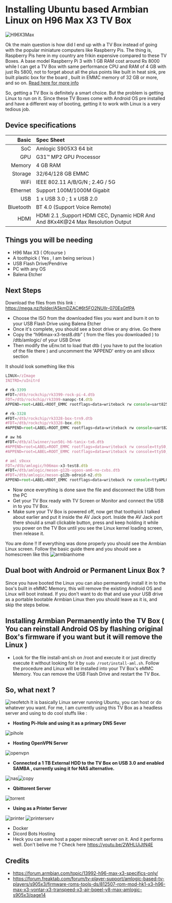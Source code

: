 # **Installing Ubuntu based Armbian Linux on H96 Max X3 TV Box**
![H96X3Max](/11-H96-max-x3-S905X3-rounded-mini-android-tv-box.jpg)

Ok the main question is how did I end up with a TV Box instead of going with the popular miniature computers like Raspberry Pis. The thing is, Raspberry Pis here in my country are frikin expensive compared to these TV Boxes. A base model Raspberry Pi 3 with 1 GB RAM cost around Rs 8000 while I can get a TV Box with same performance CPU and RAM of 4 GB with just Rs 5800, not to forget about all the plus points like built in heat sink, pre built plastic box for the board , built in EMMC memory of 32 GB or more, and so on. [Read here for more info](https://ozkolonur.medium.com/here-is-why-i-am-replacing-my-raspberry-pi-4-nodes-with-this-ce7170c71a60)

So, getting a TV Box is definitely a smart choice. But the problem is getting Linux to run on it. Since these TV Boxes come with Android OS pre installed and have a different way of booting, getting it to work with Linux is a very tedious job. 

## Device specifications

Basic   | Spec Sheet
-------:|:-------------------------
SoC     | Amlogic S905X3 64 bit 
GPU     | G31™ MP2 GPU Processor
Memory  | 4 GB RAM
Storage | 32/64/128 GB EMMC
WiFi    | IEEE 802.11 A/B/G/N ; 2.4G / 5G
Ethernet| Support 100M/1000M Gigabit
USB     | 1 x USB 3.0 ; 1 x USB 2.0
Bluetooth| BT 4.0 (Support Voice Remote)
HDMI    | HDMI 2.1 ,Support HDMI CEC, Dynamic HDR And And 8Kx4K@24 Max Resolution Output

## Things you will be needing
* H96 Max X3 ( Ofcourse )
* A toothpick ( Yes , I am being serious )
* USB Flash Drive/Pendrive
* PC with any OS
* Balena Etcher

## Next Steps
Download the files from this link : https://mega.nz/folder/A5kmDZAC#6t5FO2NUlIr-070EsGtfPA

* Choose the ISO from the downloaded files you want and burn it on to your USB Flash Drive using Balena Etcher
* Once it's complete, you should see a boot drive or any drive. Go there
* Copy the  “h96max-x3-test8.dtb” ( from the files you downloaded ) to  /dtb/amlogic/ of your USB Drive
* Then modify the uEnv.txt to load that dtb ( you have to put the location of the file there ) and uncomment the 'APPEND' entry on aml s9xxx section

It should look something like this
```javascript
LINUX=/zImage
INITRD=/uInitrd

# rk-3399
#FDT=/dtb/rockchip/rk3399-rock-pi-4.dtb
FDT=/dtb/rockchip/rk3399-nanopc-t4.dtb
APPEND=root=LABEL=ROOT_EMMC rootflags=data=writeback rw console=uart8250,mmio32,0xff1a0000 console=tty0 no_console_suspend consoleblank=0 fsck.fix=yes fsck.repair=yes net.ifnames=0

# rk-3328
#FDT=/dtb/rockchip/rk3328-box-trn9.dtb
#FDT=/dtb/rockchip/rk3328-box.dtb
#APPEND=root=LABEL=ROOT_EMMC rootflags=data=writeback rw console=uart8250,mmio32,0xff130000 console=tty0 no_console_suspend consoleblank=0 fsck.fix=yes fsck.repair=yes net.ifnames=0

# aw h6
#FDT=/dtb/allwinner/sun50i-h6-tanix-tx6.dtb
#APPEND=root=LABEL=ROOT_EMMC rootflags=data=writeback rw console=ttyS0,115200 console=tty0 no_console_suspend consoleblank=0 fsck.fix=yes fsck.repair=yes net.ifnames=0
#APPEND=root=LABEL=ROOT_EMMC rootflags=data=writeback rw console=ttyS0,115200 console=tty0 no_console_suspend consoleblank=0 fsck.fix=yes fsck.repair=yes net.ifnames=0 mem=2048M video=HDMI-A-1:e

# aml s9xxx
FDT=/dtb/amlogic/h96max-x3-test8.dtb
#FDT=/dtb/amlogic/meson-g12b-ugoos-am6-no-cvbs.dtb
#FDT=/dtb/amlogic/meson-g12b-odroid-n2.dtb
APPEND=root=LABEL=ROOT_EMMC rootflags=data=writeback rw console=ttyAML0,115200n8 console=tty0 no_console_suspend consoleblank=0 fsck.fix=yes fsck.repair=yes net.ifnames=0
```

* Now once everything is done save the file and disconnect the USB from the PC
* Get your TV Box ready with TV Screen or Monitor and connect the USB in to you TV Box.
* Make sure your TV Box is powered off, now get that toothpick I talked about earlier and put it inside the AV Jack port. Inside the AV Jack port there should a small clickable button, press and keep holding it while you power on the TV Box until you see the Linux kernel loading screen, then release it.

You are done !! If everything was done properly you should see the Armbian Linux screen. Follow the basic guide there and you should see a homescreen like this 
![armbianhome](/home.png)

## Dual boot with Android or Permanent Linux Box ?
Since you have booted the Linux you can also permanently install it in to the box's built in eMMC Memory, this will remove the existing Android OS and Linux will boot instead. If you don't want to do that and use your USB drive as a portable bootable Armbian Linux then you should leave as it is, and skip the steps below.

## Installing Armbian Permanently into the TV Box ( You can reinstall Android OS by flashing original Box's firmware if you want but it will remove the Linux )
* Look for the file install-aml.sh on /root and execute it or just directly execute it without looking for it by ``sudo /root/install-aml.sh``. Follow the procedure and Linux will be installed into your TV Box's eMMC Memory. You can remove the USB Flash Drive and restart the TV Box.

## So, what next ?
![neofetch](/neofetch.png)
It is basically Linux server running Ubuntu, you can host or do whatever you want. For me, I am currently using this TV Box as a headless server and using to do cool stuffs like :
* **Hosting Pi-Hole and using it as a primary DNS Sever**

![pihole](/pihole.png)
* **Hosting OpenVPN Server**

![openvpn](/openvpn.png)
* **Connected a 1 TB External HDD to the TV Box on USB 3.0 and enabled SAMBA , currently using it for NAS alternative.**

![nas](/nas.png)![copy](/copy.png)
* **Qbittorent Server**

![torrent](/torrent.png)
* **Using as a Printer Server**

![printer](/printer%20server.png)
![printerserv](/printerserv2.png)
* Docker
* Dicord Bots Hosting
* Heck you can even host a paper minecraft server on it. And it performs well. Don't belive me ? Check here https://youtu.be/2WHLUiJtN4E

## Credits
* https://forum.armbian.com/topic/13992-h96-max-x3-specifics-only/
* https://forum.freaktab.com/forum/tv-player-support/amlogic-based-tv-players/s905x3/firmware-roms-tools-ds/812507-rom-mod-hk1-x3-h96-max-x3-vontar-x3-transpeed-x3-air-bqeel-y8-max-amlogic-s905x3/page14
